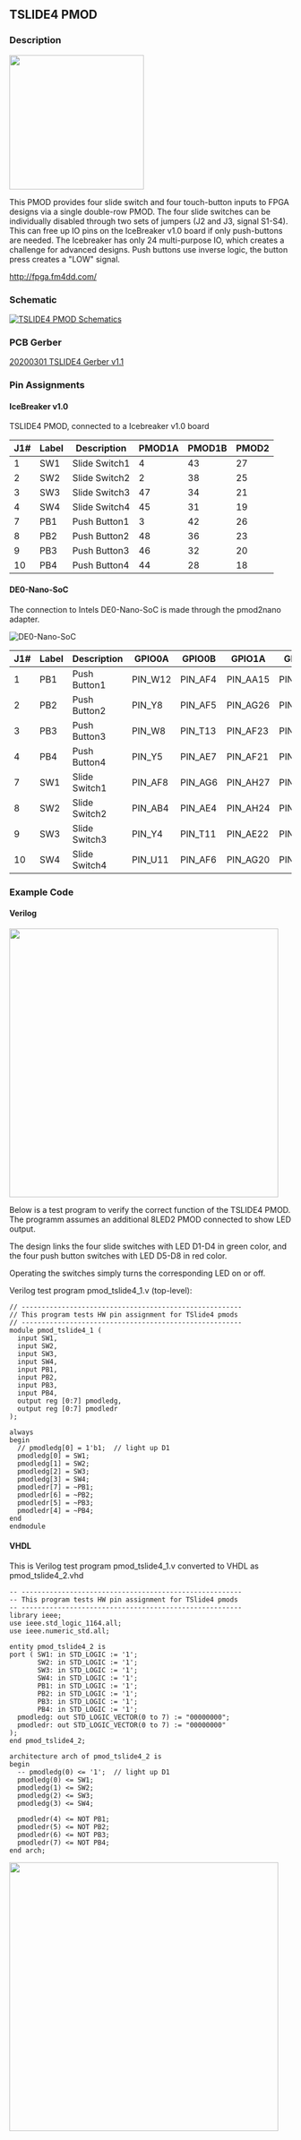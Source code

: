 ## TSLIDE4 PMOD

### Description

<img src="images/tslide4-top.jpg" width="240px">

This PMOD provides four slide switch and four touch-button inputs to FPGA designs via a single double-row PMOD. The four slide switches can be individually disabled through two sets of jumpers (J2 and J3, signal S1-S4). This can free up IO pins on the IceBreaker v1.0 board if only push-buttons are needed. The Icebreaker has only 24 multi-purpose IO, which creates a challenge for advanced designs. Push buttons use inverse logic, the button press creates a "LOW" signal.

http://fpga.fm4dd.com/

### Schematic

[![TSLIDE4 PMOD Schematics](images/tslide4-schema.png)](images/tslide4-schema.png)

### PCB Gerber

[20200301 TSLIDE4 Gerber v1.1](20200301-tslide4-gerber-v11.zip)

### Pin Assignments

#### IceBreaker v1.0

TSLIDE4 PMOD, connected to a Icebreaker v1.0 board

 J1# |  Label | Description   | PMOD1A| PMOD1B | PMOD2
-----|--------|---------------|-------|--------|-------
1    |  SW1   | Slide Switch1 | 4     | 43     | 27
2    |  SW2   | Slide Switch2 | 2     | 38     | 25
3    |  SW3   | Slide Switch3 | 47    | 34     | 21
4    |  SW4   | Slide Switch4 | 45    | 31     | 19
7    |  PB1   | Push Button1  | 3     | 42     | 26
8    |  PB2   | Push Button2  | 48    | 36     | 23
9    |  PB3   | Push Button3  | 46    | 32     | 20
10   |  PB4   | Push Button4  | 44    | 28     | 18

#### DE0-Nano-SoC

The connection to Intels DE0-Nano-SoC is made through the pmod2nano adapter.

![DE0-Nano-SoC](images/de0-nano-soc-top90.jpg)

 J1# |  Label | Description   | GPIO0A | GPIO0B | GPIO1A | GPIO1B
-----|--------|---------------|--------|--------|--------|--------
1    |  PB1   | Push Button1  | PIN_W12| PIN_AF4|PIN_AA15| PIN_AH23
2    |  PB2   | Push Button2  | PIN_Y8 | PIN_AF5|PIN_AG26| PIN_AE19
3    |  PB3   | Push Button3  | PIN_W8 | PIN_T13|PIN_AF23| PIN_AD19
4    |  PB4   | Push Button4  | PIN_Y5 | PIN_AE7|PIN_AF21| PIN_AE24
7    |  SW1   | Slide Switch1 | PIN_AF8| PIN_AG6|PIN_AH27| PIN_AG23
8    |  SW2   | Slide Switch2 | PIN_AB4| PIN_AE4|PIN_AH24| PIN_AF18
9    |  SW3   | Slide Switch3 | PIN_Y4 | PIN_T11|PIN_AE22| PIN_AE20
10   |  SW4   | Slide Switch4 | PIN_U11| PIN_AF6|PIN_AG20| PIN_AD20

### Example Code

#### Verilog

<img src="images/tslide4-icebreaker.jpg" width="480px">

Below is a test program to verify the correct function of the TSLIDE4 PMOD.
The programm assumes an additional 8LED2 PMOD connected to show LED output.

The design links the four slide switches with LED D1-D4 in green color,
and the four push button switches with LED D5-D8 in red color.

Operating the switches simply turns the corresponding LED on or off.

Verilog test program pmod_tslide4_1.v (top-level):
```
// -------------------------------------------------------
// This program tests HW pin assignment for TSlide4 pmods
// -------------------------------------------------------
module pmod_tslide4_1 (
  input SW1,
  input SW2,
  input SW3,
  input SW4,
  input PB1,
  input PB2,
  input PB3,
  input PB4,
  output reg [0:7] pmodledg,
  output reg [0:7] pmodledr
);

always
begin
  // pmodledg[0] = 1'b1;  // light up D1
  pmodledg[0] = SW1;
  pmodledg[1] = SW2;
  pmodledg[2] = SW3;
  pmodledg[3] = SW4;
  pmodledr[7] = ~PB1;
  pmodledr[6] = ~PB2;
  pmodledr[5] = ~PB3;
  pmodledr[4] = ~PB4;
end
endmodule
```
#### VHDL

This is Verilog test program pmod_tslide4_1.v converted to VHDL as pmod_tslide4_2.vhd

```
-- -------------------------------------------------------
-- This program tests HW pin assignment for TSlide4 pmods
-- -------------------------------------------------------
library ieee;
use ieee.std_logic_1164.all;
use ieee.numeric_std.all;

entity pmod_tslide4_2 is
port ( SW1: in STD_LOGIC := '1';
       SW2: in STD_LOGIC := '1';
       SW3: in STD_LOGIC := '1';
       SW4: in STD_LOGIC := '1';
       PB1: in STD_LOGIC := '1';
       PB2: in STD_LOGIC := '1';
       PB3: in STD_LOGIC := '1';
       PB4: in STD_LOGIC := '1';
  pmodledg: out STD_LOGIC_VECTOR(0 to 7) := "00000000";
  pmodledr: out STD_LOGIC_VECTOR(0 to 7) := "00000000"
);
end pmod_tslide4_2;

architecture arch of pmod_tslide4_2 is
begin
  -- pmodledg(0) <= '1';  // light up D1
  pmodledg(0) <= SW1;
  pmodledg(1) <= SW2;
  pmodledg(2) <= SW3;
  pmodledg(3) <= SW4;

  pmodledr(4) <= NOT PB1;
  pmodledr(5) <= NOT PB2;
  pmodledr(6) <= NOT PB3;
  pmodledr(7) <= NOT PB4;
end arch;
```
<img src="images/de0-nano-soc-tslide4.jpg" width="480px">
